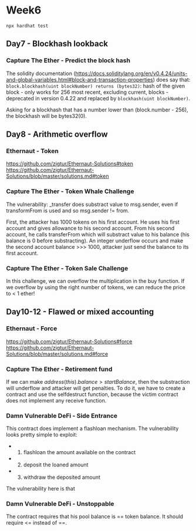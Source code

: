 # Week6

```
npx hardhat test
```

## Day7 - Blockhash lookback
### Capture The Ether - Predict the block hash
The solidity documentation (https://docs.soliditylang.org/en/v0.4.24/units-and-global-variables.html#block-and-transaction-properties) does say that: `block.blockhash(uint blockNumber) returns (bytes32)`: hash of the given block - only works for 256 most recent, excluding current, blocks - deprecated in version 0.4.22 and replaced by `blockhash(uint blockNumber)`.

Asking for a blockhash that has a number lower than (block.number - 256), the blockhash will be bytes32(0).

## Day8 - Arithmetic overflow
### Ethernaut - Token
https://github.com/zigtur/Ethernaut-Solutions#token \
https://github.com/zigtur/Ethernaut-Solutions/blob/master/solutions.md#token

### Capture The Ether - Token Whale Challenge
The vulnerability: _transfer does substract value to msg.sender, even if transformFrom is used and so msg.sender != from.

First, the attacker has 1000 tokens on his first account. He uses his first account and gives allowance to his second account. From his second account, he calls transferFrom which will substract value to his balance (his balance is 0 before substracting). An integer underflow occurs and make the second account balance >>> 1000, attacker just send the balance to its first account.

### Capture The Ether - Token Sale Challenge
In this challenge, we can overflow the multiplication in the buy function. If we overflow by using the right number of tokens, we can reduce the price to < 1 ether!

## Day10-12 - Flawed or mixed accounting
### Ethernaut - Force
https://github.com/zigtur/Ethernaut-Solutions#force
https://github.com/zigtur/Ethernaut-Solutions/blob/master/solutions.md#force


### Capture The Ether - Retirement fund
If we can make $address(this).balance > startBalance$, then the substraction will underflow and attacker will get penalties. To do it, we have to create a contract and use the selfdestruct function, because the victim contract does not implement any receive function.


### Damn Vulnerable DeFi - Side Entrance
This contract does implement a flashloan mechanism. The vulnerability looks pretty simple to exploit:
- 1. flashloan the amount available on the contract
- 2. deposit the loaned amount
- 3. withdraw the deposited amount

The vulnerability here is that 

### Damn Vulnerable DeFi - Unstoppable
The contract requires that his pool balance is == token balance. It should require <= instead of ==.

